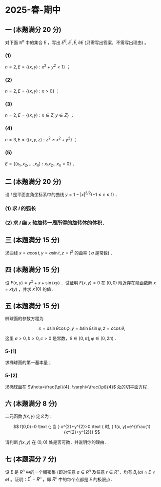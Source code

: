 # 2025-春-期中


## 一 (本题满分 20 分)

对下面 $\mathbb{R}^{n}$ 中的集合 $E$ ，写出 $E^{0}, E^{\prime}, \bar{E}, \partial E$ (只需写出答案，不需写出理由) 。

### (1)

$n=2, E=\left\{(x, y): x^{2}+y^{2}<1\right\}$ ；

### (2)

$n=2, E=\{(x, y): x>0\}$ ；

### (3)

$n=2, E=\{(x, y): x \in Z, y \in Z\}$ ；

### (4)

$n=3, E=\left\{(x, y, z): z^{2} \geq x^{2}+y^{2}\right\}$ ；

### (5)

$E=\left\{\left(x_{1}, x_{2}, \ldots, x_{n}\right): x_{1} x_{2} \ldots x_{n}=0\right\}$ ．

## 二 (本题满分 20 分)

设 $l$ 是平面直角坐标系中的曲线 $y=1-|x|^{3 / 2}(-1 \leq x \leq 1)$ ．

### (1) 求 $l$ 的弧长

### (2) 求 $l$ 绕 $x$ 轴旋转一周所得的旋转体的体积．

## 三 (本题满分 15 分)

求曲线 $x=a \cos t, y=a \sin t, z=t^{2}$ 的曲率 ( $a$ 是常数) ．

## 四 (本题满分 15 分)

设 $F(x, y)=y^{2}+x+\sin (x y)$ ．试证明 $F(x, y)=0$ 在 $(0,0)$ 附近存在隐函数解 $x=x(y)$ ，并求 $x^{\prime}(0)$ 的值．

## 五 (本题满分 15 分)

椭球面的参数方程为

$$
x=a \sin \theta \cos \varphi, y=b \sin \theta \sin \varphi, z=c \cos \theta,
$$

这里 $a>0, b>0, c>0$ 是常数，$\theta \in[0, \pi], \varphi \in[0,2 \pi)$ ．

### 5-(1)

求椭球面的第一基本量；

### 5-(2)

求椭球面在 $\theta=\frac{\pi}{4}, \varphi=\frac{\pi}{4}$ 处的切平面方程．

## 六 (本题满分 8 分)

二元函数 $f(x, y)$ 定义为：

$$
f(0,0)=0 \text {; 当 } x^{2}+y^{2}>0 \text { 时, } f(x, y)=e^{\frac{1}{x^{2}+y^{2}}}
$$

请判断 $f(x, y)$ 在 $(0,0)$ 处是否可微，并说明你的理由．

## 七 (本题满分 7 分)

设 $E$ 是 $R^{n}$ 中的一个稠密集 (即对任意 $a \in R^{n}$ 及任意 $r \in R^{+}$，均有 $\left.B_{r}(a) \cap E \neq \varnothing\right)$ 。证明：$E^{\prime}=R^{n}$ ，即 $R^{n}$ 中的每个点都是 $E$ 的极限点．
